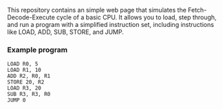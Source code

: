 This repository contains an simple web  page that simulates the Fetch-Decode-Execute cycle of a basic CPU. It allows you to load, step through, and run a program with a simplified instruction set, including instructions like LOAD, ADD, SUB, STORE, and JUMP.

### Example program
```assembly
LOAD R0, 5
LOAD R1, 10
ADD R2, R0, R1
STORE 20, R2
LOAD R3, 20
SUB R3, R3, R0
JUMP 0
```
